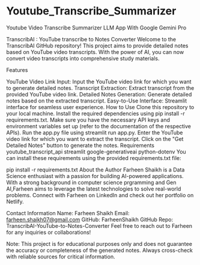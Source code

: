 # Youtube_Transcribe_Summarizer
Youtube Video Transcribe Summarizer LLM App With Google Gemini Pro

TranscribAI : YouTube transcribe to Notes Converter
Welcome to the TranscribAI GitHub repository! This project aims to provide detailed notes based on YouTube video transcripts. With the power of AI, you can now convert video transcripts into comprehensive study materials.

Features

YouTube Video Link Input: Input the YouTube video link for which you want to generate detailed notes.
Transcript Extraction: Extract transcript from the provided YouTube video link.
Detailed Notes Generation: Generate detailed notes based on the extracted transcript.
Easy-to-Use Interface: Streamlit interface for seamless user experience.
How to Use
Clone this repository to your local machine.
Install the required dependencies using pip install -r requirements.txt.
Make sure you have the necessary API keys and environment variables set up (refer to the documentation of the respective APIs).
Run the app.py file using streamlit run app.py.
Enter the YouTube video link for which you want to extract the transcript.
Click on the "Get Detailed Notes" button to generate the notes.
Requirements
youtube_transcript_api
streamlit
google-generativeai
python-dotenv
You can install these requirements using the provided requirements.txt file:

pip install -r requirements.txt
About the Author
Farheen Shaikh is a Data Science enthusiast with a passion for building AI-powered applications. With a strong background in computer science prgramming and Gen AI,Farheen aims to leverage the latest technologies to solve real-world problems. Connect with Farheen on LinkedIn and check out her portfolio on Netlify.

Contact Information
Name: Farheen Shaikh
Email: farheen.shaikh07@gmail.com
GitHub: FarheenShaikh
GitHub Repo: TranscribAI-YouTube-to-Notes-Converter
Feel free to reach out to Farheen for any inquiries or collaborations!

Note: This project is for educational purposes only and does not guarantee the accuracy or completeness of the generated notes. Always cross-check with reliable sources for critical information.
